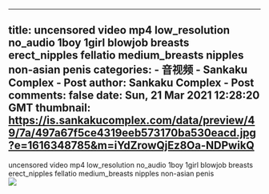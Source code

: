 
---
title: uncensored video mp4 low_resolution no_audio 1boy 1girl blowjob breasts erect_nipples fellatio medium_breasts nipples non-asian penis
categories: 
    - 音视频
    - Sankaku Complex - Post
author: Sankaku Complex - Post
comments: false
date: Sun, 21 Mar 2021 12:28:20 GMT
thumbnail: https://is.sankakucomplex.com/data/preview/49/7a/497a67f5ce4319eeb573170ba530eacd.jpg?e=1616348785&m=iYdZrowQjEz8Oa-NDPwikQ
---

<div>   
uncensored video mp4 low_resolution no_audio 1boy 1girl blowjob breasts erect_nipples fellatio medium_breasts nipples non-asian penis<br> <div xmlns="http://www.w3.org/1999/xhtml"> <a title="uncensored video mp4 low_resolution no_audio 1boy 1girl blowjob breasts erect_nipples fellatio medium_breasts nipples non-asian penis" target="_blank" href="https://idol.sankakucomplex.com/post/show/767848"> <img src="https://is.sankakucomplex.com/data/preview/49/7a/497a67f5ce4319eeb573170ba530eacd.jpg?e=1616348785&m=iYdZrowQjEz8Oa-NDPwikQ" referrerpolicy="no-referrer"> </a> </div>   
</div>
            